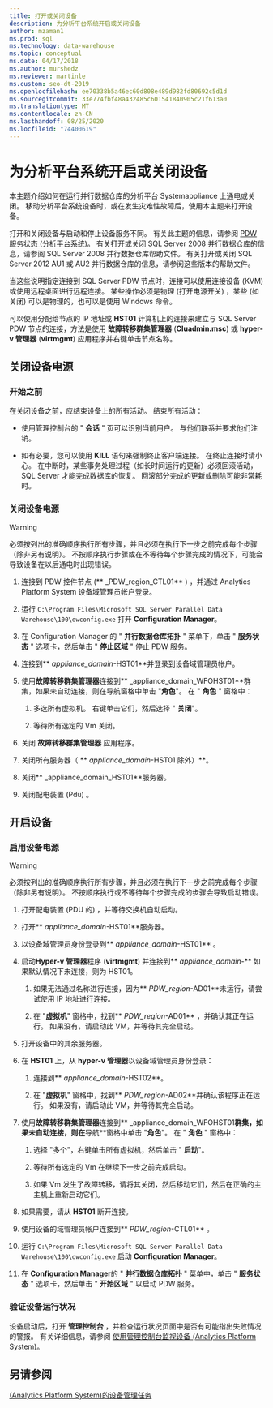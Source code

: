 ```yaml
---
title: 打开或关闭设备
description: 为分析平台系统开启或关闭设备
author: mzaman1
ms.prod: sql
ms.technology: data-warehouse
ms.topic: conceptual
ms.date: 04/17/2018
ms.author: murshedz
ms.reviewer: martinle
ms.custom: seo-dt-2019
ms.openlocfilehash: ee70338b5a46ec60d808e489d982fd80692c5d1d
ms.sourcegitcommit: 33e774fbf48a432485c601541840905c21f613a0
ms.translationtype: MT
ms.contentlocale: zh-CN
ms.lasthandoff: 08/25/2020
ms.locfileid: "74400619"
---
```

# <a name="power-the-appliance-on-or-off-for-analytics-platform-system"></a>为分析平台系统开启或关闭设备
本主题介绍如何在运行并行数据仓库的分析平台 Systemappliance 上通电或关闭。 移动分析平台系统设备时，或在发生灾难性故障后，使用本主题来打开设备。  
  
打开和关闭设备与启动和停止设备服务不同。 有关此主题的信息，请参阅 [PDW 服务状态 &#40;分析平台系统&#41;](pdw-services-status.md)。 有关打开或关闭 SQL Server 2008 并行数据仓库的信息，请参阅 SQL Server 2008 并行数据仓库帮助文件。 有关打开或关闭 SQL Server 2012 AU1 或 AU2 并行数据仓库的信息，请参阅这些版本的帮助文件。  
  
当这些说明指定连接到 SQL Server PDW 节点时，连接可以使用连接设备 (KVM) 或使用远程桌面进行远程连接。 某些操作必须是物理 (打开电源开关) ，某些 (如关闭) 可以是物理的，也可以是使用 Windows 命令。  
  
可以使用分配给节点的 IP 地址或 **HST01** 计算机上的连接来建立与 SQL Server PDW 节点的连接，方法是使用 **故障转移群集管理器** (**Cluadmin.msc**) 或 **hyper-v 管理器** (**virtmgmt**) 应用程序并右键单击节点名称。  
  
## <a name="power-off-the-appliance"></a><a name="PowerOff"></a>关闭设备电源  
  
### <a name="before-you-begin"></a>开始之前  
在关闭设备之前，应结束设备上的所有活动。 结束所有活动：  
  
-   使用管理控制台的 " **会话** " 页可以识别当前用户。 与他们联系并要求他们注销。  
  
-   如有必要，您可以使用 **KILL** 语句来强制终止客户端连接。 在终止连接时请小心。 在中断时，某些事务处理过程（如长时间运行的更新）必须回滚活动，SQL Server 才能完成数据库的恢复。 回滚部分完成的更新或删除可能非常耗时。  
  
### <a name="to-power-off-the-appliance"></a>关闭设备电源  
  
> [!WARNING]  
> 必须按列出的准确顺序执行所有步骤，并且必须在执行下一步之前完成每个步骤（除非另有说明）。 不按顺序执行步骤或在不等待每个步骤完成的情况下，可能会导致设备在以后通电时出现错误。  
  
1.  连接到 PDW 控件节点 (** _PDW_region_CTL01** ) ，并通过 Analytics Platform System 设备域管理员帐户登录。  
  
2.  运行 `C:\Program Files\Microsoft SQL Server Parallel Data Warehouse\100\dwconfig.exe` 打开 **Configuration Manager**。  
  
3.  在 Configuration Manager 的 " **并行数据仓库拓扑** " 菜单下，单击 " **服务状态** " 选项卡，然后单击 " **停止区域** " 停止 PDW 服务。   
  
4.  连接到** _appliance_domain_-HST01**并登录到设备域管理员帐户。  
  
5.  使用**故障转移群集管理器**连接到** _appliance_domain_WFOHST01**群集，如果未自动连接，则在导航窗格中单击 "**角色**"。 在 " **角色** " 窗格中：  
  
    1.  多选所有虚拟机。 右键单击它们，然后选择 " **关闭**"。  
  
    2.  等待所有选定的 Vm 关闭。  
  
6.  关闭 **故障转移群集管理器** 应用程序。  
  
7. 关闭所有服务器（ ** _appliance_domain_-HST01 除外）**。  
  
8. 关闭** _appliance_domain_HST01**服务器。  
  
9. 关闭配电装置 (Pdu) 。  
  
## <a name="power-on-the-appliance"></a><a name="PowerOn"></a>开启设备  
  
### <a name="to-power-on-the-appliance"></a>启用设备电源  
  
> [!WARNING]  
> 必须按列出的准确顺序执行所有步骤，并且必须在执行下一步之前完成每个步骤（除非另有说明）。 不按顺序执行或不等待每个步骤完成的步骤会导致启动错误。  
  
1.  打开配电装置 (PDU 的) ，并等待交换机自动启动。  
  
2.  打开** _appliance_domain_-HST01**服务器。  
  
3.  以设备域管理员身份登录到** _appliance_domain_-HST01** 。  
  
4.  启动**Hyper-v 管理器**程序 (**virtmgmt**) 并连接到** _appliance_domain_-** 如果默认情况下未连接，则为 HST01。  
  
    1.  如果无法通过名称进行连接，因为** _PDW_region_-AD01**未运行，请尝试使用 IP 地址进行连接。  
  
    2.  在 "**虚拟机**" 窗格中，找到** _PDW_region_-AD01** ，并确认其正在运行。 如果没有，请启动此 VM，并等待其完全启动。  
  
5.  打开设备中的其余服务器。  
  
6.  在 **HST01** 上，从 **hyper-v 管理器**以设备域管理员身份登录：  
  
    1.  连接到** _appliance_domain_-HST02**。  
  
    2.  在 "**虚拟机**" 窗格中，找到** _PDW_region_-AD02**并确认该程序正在运行。  如果没有，请启动此 VM，并等待其完全启动。  
  
7.  使用**故障转移群集管理器**连接到** _appliance_domain_WFOHST01**群集，如果未自动连接，则在**导航**窗格中单击 "**角色**"。 在 " **角色** " 窗格中：  
  
    1.  选择 "多个"，右键单击所有虚拟机，然后单击 " **启动**"。  
  
    2.  等待所有选定的 Vm 在继续下一步之前完成启动。  
  
    3.  如果 Vm 发生了故障转移，请将其关闭，然后移动它们，然后在正确的主主机上重新启动它们。  
  
8. 如果需要，请从 **HST01** 断开连接。  
  
9. 使用设备的域管理员帐户连接到** _PDW_region_-CTL01** 。  
  
10. 运行 `C:\Program Files\Microsoft SQL Server Parallel Data Warehouse\100\dwconfig.exe` 启动 **Configuration Manager**。  
  
11. 在 **Configuration Manager**的 " **并行数据仓库拓扑** " 菜单中，单击 " **服务状态** " 选项卡，然后单击 " **开始区域** " 以启动 PDW 服务。  
  
### <a name="to-verify-the-appliance-health"></a>验证设备运行状况  
设备启动后，打开 **管理控制台** ，并检查运行状况页面中是否有可能指出失败情况的警报。 有关详细信息，请参阅 [使用管理控制台监视设备 &#40;Analytics Platform System&#41;](monitor-the-appliance-by-using-the-admin-console.md)。  
  
## <a name="see-also"></a>另请参阅  
[&#40;Analytics Platform System&#41;的设备管理任务 ](appliance-management-tasks.md)  
  
